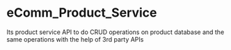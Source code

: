 # eComm_Product_Service
Its product service API to do CRUD operations on product database and the same operations with the help of 3rd party APIs
